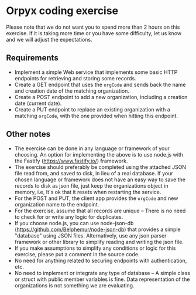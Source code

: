 # Orpyx coding exercise
Please note that we do not want you to spend more than 2 hours on this exercise. 
If it is taking more time or you have some difficulty, let us know and we will adjust the expectations.

## Requirements
* Implement a simple Web service that implements some basic HTTP endpoints for retrieving and storing some records.
* Create a GET endpoint that uses the `orgCode` and sends back the name and creation date of the matching organization.
* Create a POST endpoint to add a new organization, including a creation date (current date).
* Create a PUT endpoint to replace an existing organization with a matching `orgCode`, with the one provided when hitting this endpoint.

## Other notes
* The exercise can be done in any language or framework of your choosing. An option for implementing the above is to use node.js with the Fastify (https://www.fastify.io/) framework.
* The exercise should preferably be completed using the attached JSON file read from, and saved to disk, in lieu of a real database. If your chosen language or framework does not have an easy way to save the records to disk as json file, just keep the organizations object in memory, i.e, It's ok that it resets when restarting the service. 
* For the POST and PUT, the client app provides the `orgCode` and new organization name to the endpoint.
* For the exercise, assume that all records are unique – There is no need to check for or write any logic for duplicates.
* If you choose node.js, you can use node-json-db (https://github.com/Belphemur/node-json-db) that provides a simple "database" using JSON files. Alternatively, use any json parser framework or other library to simplify reading and writing the json file.
* If you make assumptions to simplify any conditions or logic for this exercise, please put a comment in the source code.
* No need for anything related to securing endpoints with authentication, etc.
* No need to implement or integrate any type of database – A simple class or struct with public member variables is fine. Data representation of the organizations is not something we are evaluating.
